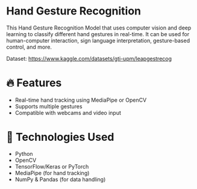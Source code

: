 # Hand Gesture Recognition

This Hand Gesture Recognition Model that uses computer vision and deep learning to classify different hand gestures in real-time. It can be used for human-computer interaction, sign language interpretation, gesture-based control, and more.

Dataset: https://www.kaggle.com/datasets/gti-upm/leapgestrecog
# 🔥 Features

- Real-time hand tracking using MediaPipe or OpenCV
- Supports multiple gestures
- Compatible with webcams and video input

# 📌 Technologies Used
- Python
- OpenCV
- TensorFlow/Keras or PyTorch
- MediaPipe (for hand tracking)
- NumPy & Pandas (for data handling)
